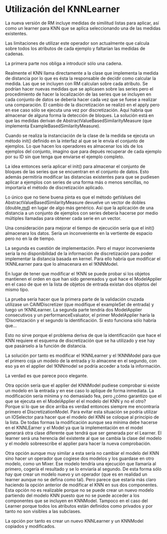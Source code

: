 # Utilización del KNNLearner #
La nueva versión de RM incluye medidas de similitud listas para aplicar, así como un learner para KNN que se aplica seleccionando una de las medidas existentes.

Las limitaciones de utilizar este operador son actualmente que calcula sobre todos los atributos de cada ejemplo y faltarían las medidas de cadenas.

La primera parte nos obliga a introducir sólo una cadena.

Realmente el KNN llama directamente a la clase que implementa la medida de distancia por lo que es ésta la responsable de decidir como calcular la medida. Las que se incluyen con RM calculan sobre cada atributo. Se podrían hacer nuevas medidas que se aplicasen sobre las series pero el procedimiento de hacer la localización de las series que se incluyen en cada conjunto de datos se debería hacer cada vez que se fuese a realizar una comparación. El cambio de la discretización se realizó en el apply pero en ese caso sólo se ejecuta una vez por discretización. Aquí habría que almacenar de alguna forma la detección de bloques. La solución está en que las medidas derivan de AbstractValueBasedSimilarityMeasure (que implementa ExampleBasedSimilarityMeasure).

Cuando se realiza la instanciación de la clase de la medida se ejecuta un método init() definido en la interfaz al que se le envía el conjunto de ejemplos. Lo que hacen los operadores es almacenar los ids de los ejemplos del conjunto, imagino que para depués recuperar de cada ejemplo por su ID sin que tenga que enviarse el ejemplo completo.

La idea entonces sería aplicar el init() para almacenar el conjunto de bloques de las series que se encuentran en el conjunto de datos. Esto además permitiría modificar las distancias existentes para que se pudiesen aplicar a ejemplos con series de una forma más o menos sencillas, no importaría el método de discretización aplicado.


Lo único que no tiene buena pinta es que el método getValues del AbstractValueBasedSimilarityMeasure devuelve un vector de dobles (double[.md](.md)) en lugar de algo más genérico. Así que la aplicación de una distancia a un conjunto de ejemplos con series debería hacerse por medio múltiples llamadas para obtener cada serie en un vector.

Una consideración para mejorar el tiempo de ejecución sería que el init() almacenara los datos. Sería un inconveniente en la vertiente de espacio pero no en la de tiempo.



La segunda es cuestión de implementación. Pero el mayor inconveniente sería la no disponibilidad de la información de discretización para poder implementar la distancia basada en kernel. Para ello habría que modificar el !KNNLearner para que lo almacenara en el !KNNModel.


En lugar de tener que modificar el !KNN se puede probar si los objetos mantienen el orden en que han sido genereados y qué hace el ModelApplier en el caso de que en la lista de objetos de entrada existan dos objetos del mismo tipo.

La prueba sería hacer que la primera parte de la validación cruzada utilizase un CAIMDiscretizer (que modifique el exampleSet de entrada) y luego un !KNNLearner. La segunda parte tendría dos ModelApplier consecutivos y un performanceEvaluator, el primer ModelApplier haría la !Discretización y el segundo la identificación. Si esto funciona sólo habría que…

Esto no sirve porque el problema deriva de que la identificación que hace el KNN requiere el esquema de discretización que se ha utilizado y ese hay que pasárselo a la función de distancia.



La solución por tanto es modificar el !KNNLearner y el !KNNModel para que el primero coja un modelo de la entrada y lo almacene en el segundo, con eso ya en el applier del !KNNmodel se podría acceder a toda la información.



La verdad es que parece poco elegante.



Otra opción sería que el applier del KNNModel pudiese comprobar si existe un modelo en la entrada y en ese caso lo aplique de forma inmediata. La modificación sería mínima y no demasiado fea, pero ¿cómo garantizo que el que se ejecuta en el ModelApplier el el modelo del KNN y no el otro? Porque si lo que se dice arriba es verdad entonces siempre me encontraría primero el DiscretizationModel. Para evitar esta situación se podría utilizar un IOSelector para hacer que el modelo del KNN se coloque al principio de la lista. De todas formas la modificación aunque sea mínima debe hacerse en el KNNLEarner y el Model ya que la implementación en el model generará otra clase diferente que tendrá que ser generada por el Learner. El learner será una herencia del existente al que se cambia la clase del modelo y el modelo sobreescribe el applier para hacer la nueva comprobación.

Otra opción aunque muy similar a esta sería no cambiar el modelo del KNN sino hacer un operador que cogiese dos modelos y los guardase en otro modelo, como un Mixer. Ese modelo tendría una ejecución que llamaría al primero, cogería el resultado y se lo enviaría al segundo. De esta forma sólo hay que crear un modelo nuevo y un operador (que es en realidad un learner aunque no se defina como tal). Pero parece que estaría más claro haciendo la opción anterior de modificar el KNN en sus dos componentes.
Esta opción no es realizable porque no se puede crear un nuevo modelo partiendo del modelo KNN puesto que no se puede acceder a los componentes que se incluyen en KNNModel. Tampoco en el caso del Learner porque todos los atributos están definidos como privados y por tanto no son visibles a las subclases.


La opción por tanto es crear un nuevo KNNLearner y un KNNModel copiados y modificados.